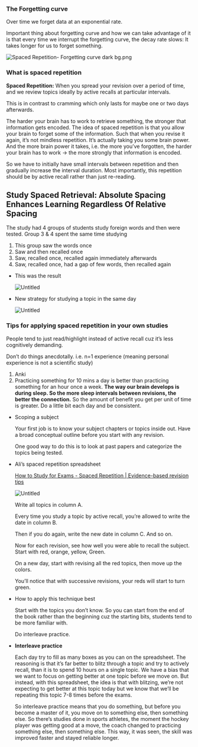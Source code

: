 ### The Forgetting curve

Over time we forget data at an exponential rate. 

Important thing about forgetting curve and how we can take advantage of it is that every time we interrupt the forgetting curve, the decay rate slows: It takes longer for us to forget something. 

![Spaced Repetition- Forgetting curve dark bg.png](Spaced%20Repetition-%20Forgetting%20curve%20dark%20bg.png)

### What is spaced repetition

**Spaced Repetition:** When you spread your revision over a period of time, and we review topics ideally by active recalls at particular intervals. 

This is in contrast to cramming which only lasts for maybe one or two days afterwards. 

The harder your brain has to work to retrieve something, the stronger that information gets encoded. The idea of spaced repetition is that you allow your brain to forget some of the information. Such that when you revise it again, it’s not mindless repetition. It’s actually taking you some brain power. And the more brain power it takes, i.e. the more you’ve forgotten, the harder your brain has to work → the more strongly that information is encoded. 

So we have to initially have small intervals between repetition and then gradually increase the interval duration. Most importantly, this repetition should be by active recall rather than just re-reading. 

## Study Spaced Retrieval: Absolute Spacing Enhances Learning Regardless Of Relative Spacing

The study had 4 groups of students study foreign words and then were tested. Group 3 & 4 spent the same time studying

1. This group saw the words once
2. Saw and then recalled once
3. Saw, recalled once, recalled again immediately afterwards
4. Saw, recalled once, had a gap of few words, then recalled again
- This was the result
    
    ![Untitled](Spaced%20Repetition-%20Effectiveness%20of%20different%20study%20methods.png)
    
- New strategy for studying a topic in the same day
    
    ![Untitled](Spaced%20Repetition-%20Before%20and%20after.png)
    

### Tips for applying spaced repetition in your own studies

People tend to just read/highlight instead of active recall cuz it’s less cognitively demanding.

Don’t do things anecdotally. i.e. n=1 experience (meaning personal experience is not a scientific study)

1. Anki
2. Practicing something for 10 mins a day is better than practicing something for an hour once a week. **The way our brain develops is during sleep. So the more sleep intervals between revisions, the better the connection.** So the amount of benefit you get per unit of time is greater. Do a little bit each day and be consistent.
- Scoping a subject
    
    Your first job is to know your subject chapters or topics inside out. Have a broad conceptual outline before you start with any revision. 
    
    One good way to do this is to look at past papers and categorize the topics being tested. 
    
- Ali’s spaced repetition spreadsheet
    
    [How to Study for Exams - Spaced Repetition | Evidence-based revision tips](https://youtu.be/Z-zNHHpXoMM?t=841)
    
    ![Untitled](Spaced%20Repetition-%20Revision%20excel%20sheet%20used%20by%20Ali%20Abdaal.png)
    
    Write all topics in column A.
    
    Every time you study a topic by active recall, you’re allowed to write the date in column B. 
    
    Then if you do again, write the new date in column C. And so on. 
    
    Now for each revision, see how well you were able to recall the subject. Start with red, orange, yellow, Green. 
    
    On a new day, start with revising all the red topics, then move up the colors. 
    
    You’ll notice that with successive revisions, your reds will start to turn green. 
    
- How to apply this technique best
    
    Start with the topics you don’t know. So you can start from the end of the book rather than the beginning cuz the starting bits, students tend to be more familiar with.
    
    Do interleave practice. 
    
- **Interleave practice**
    
    Each day try to fill as many boxes as you can on the spreadsheet. The reasoning is that it’s far better to blitz through a topic and try to actively recall, than it is to spend 10 hours on a single topic. We have a bias that we want to focus on getting better at one topic before we move on. But instead, with this spreadsheet, the idea is that with blitzing, we’re not expecting to get better at this topic today but we know that we’ll be repeating this topic 7-8 times before the exams. 
    
    So interleave practice means that you do something, but before you become a master of it, you move on to something else, then something else. So there’s studies done in sports athletes, the moment the hockey player was getting good at a move, the coach changed to practicing something else, then something else. This way, it was seen, the skill was improved faster and stayed reliable longer. 
    
